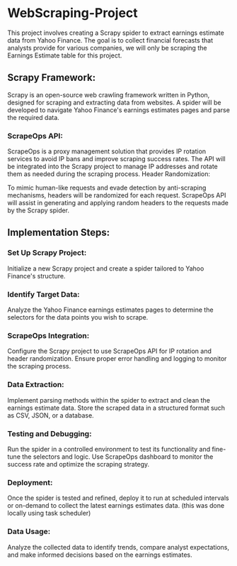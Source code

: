# WebScraping-Project
This project involves creating a Scrapy spider to extract earnings estimate data from Yahoo Finance. The goal is to collect financial forecasts that analysts provide for various companies, we will only be scraping the Earnings Estimate table for this project.

## Scrapy Framework:

Scrapy is an open-source web crawling framework written in Python, designed for scraping and extracting data from websites.
A spider will be developed to navigate Yahoo Finance's earnings estimates pages and parse the required data.

### ScrapeOps API:

ScrapeOps is a proxy management solution that provides IP rotation services to avoid IP bans and improve scraping success rates.
The API will be integrated into the Scrapy project to manage IP addresses and rotate them as needed during the scraping process.
Header Randomization:

To mimic human-like requests and evade detection by anti-scraping mechanisms, headers will be randomized for each request.
ScrapeOps API will assist in generating and applying random headers to the requests made by the Scrapy spider.

## Implementation Steps:

### Set Up Scrapy Project:

Initialize a new Scrapy project and create a spider tailored to Yahoo Finance's structure.

### Identify Target Data:

Analyze the Yahoo Finance earnings estimates pages to determine the selectors for the data points you wish to scrape.

### ScrapeOps Integration:

Configure the Scrapy project to use ScrapeOps API for IP rotation and header randomization.
Ensure proper error handling and logging to monitor the scraping process.

### Data Extraction:

Implement parsing methods within the spider to extract and clean the earnings estimate data.
Store the scraped data in a structured format such as CSV, JSON, or a database.

### Testing and Debugging:

Run the spider in a controlled environment to test its functionality and fine-tune the selectors and logic.
Use ScrapeOps dashboard to monitor the success rate and optimize the scraping strategy.

### Deployment:

Once the spider is tested and refined, deploy it to run at scheduled intervals or on-demand to collect the latest earnings estimates data. (this was done locally using task scheduler)

### Data Usage:

Analyze the collected data to identify trends, compare analyst expectations, and make informed decisions based on the earnings estimates.

